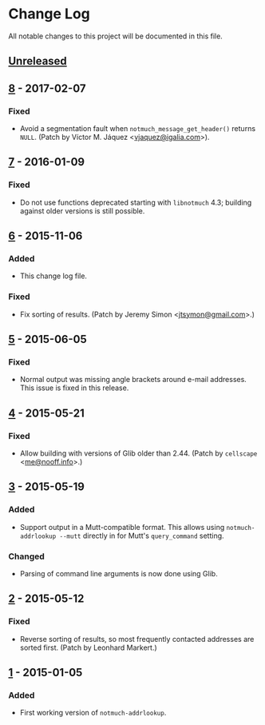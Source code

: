 # Change Log
All notable changes to this project will be documented in this file.

## [Unreleased]

## [8] - 2017-02-07
### Fixed
- Avoid a segmentation fault when `notmuch_message_get_header()` returns
  `NULL`. (Patch by Víctor M. Jáquez
  <[vjaquez@igalia.com](mailto:vjaquez@igalia.com)>).

## [7] - 2016-01-09
### Fixed
- Do not use functions deprecated starting with `libnotmuch` 4.3; building
  against older versions is still possible.

## [6] - 2015-11-06
### Added
- This change log file.

### Fixed
- Fix sorting of results. (Patch by Jeremy Simon
  <[jtsymon@gmail.com](mailto:jtsymon@gmail.com)>.)

## [5] - 2015-06-05
### Fixed
- Normal output was missing angle brackets around e-mail addresses. This issue
  is fixed in this release.

## [4] - 2015-05-21
### Fixed
- Allow building with versions of Glib older than 2.44. (Patch by `cellscape`
  <[me@nooff.info](mailto:me@nooff.info)>.)

## [3] - 2015-05-19
### Added
- Support output in a Mutt-compatible format. This allows using
  `notmuch-addrlookup --mutt` directly in for Mutt's `query_command`
  setting.

### Changed
- Parsing of command line arguments is now done using Glib.

## [2] - 2015-05-12
### Fixed
- Reverse sorting of results, so most frequently contacted addresses are
  sorted first. (Patch by Leonhard Markert.)

## [1] - 2015-01-05
### Added
- First working version of `notmuch-addrlookup`.

[Unreleased]: https://github.com/aperezdc/notmuch-addrlookup-c/compare/v8...HEAD
[8]: https://github.com/aperezdc/notmuch-addrlookup-c/compare/v7...v8
[7]: https://github.com/aperezdc/notmuch-addrlookup-c/compare/v6...v7
[6]: https://github.com/aperezdc/notmuch-addrlookup-c/compare/v5...v6
[5]: https://github.com/aperezdc/notmuch-addrlookup-c/compare/v4...v5
[4]: https://github.com/aperezdc/notmuch-addrlookup-c/compare/v3...v4
[3]: https://github.com/aperezdc/notmuch-addrlookup-c/compare/v2...v3
[2]: https://github.com/aperezdc/notmuch-addrlookup-c/compare/v1...v2
[1]: https://github.com/aperezdc/notmuch-addrlookup-c/compare/a9364d4...v1

